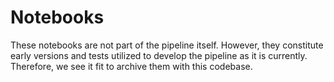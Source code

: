 # Notebooks

These notebooks are not part of the pipeline itself. However, they constitute early versions and tests utilized to develop the pipeline as it is currently. Therefore, we see it fit to archive them with this codebase.